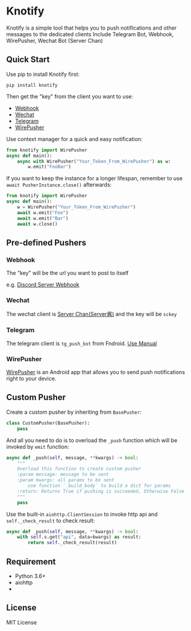 # Knotify

Knotify is a simple tool that helps you to push notifications and other messages to the dedicated clients
Include Telegram Bot, Webhook, WirePusher, Wechat Bot (Server Chan)

## Quick Start
Use pip to install Knotify first:
```shell
pip install knotify
```

Then get the "key" from the client you want to use:
- [Webhook](#Webhook)
- [Wechat](#Wechat)
- [Telegram](#Telegram)
- [WirePusher](#WirePusher)

Use context manager for a quick and easy notification:
```python
from knotify import WirePusher
async def main():
    async with WirePusher("Your_Token_From_WirePusher") as w:
        w.emit("FooBar")
```

If you want to keep the instance for a longer lifespan, remember to use ``await PusherInstance.close()`` afterwards:
```python
from knotify import WirePusher
async def main():
    w = WirePusher("Your_Token_From_WirePusher")            
    await w.emit("Foo")
    await w.emit("Bar")
    await w.close()
```
## Pre-defined Pushers
### Webhook
The "key" will be the url you want to post to itself

e.g. [Discord Server Webhook](https://support.discordapp.com/hc/en-us/articles/228383668)

### Wechat
The wechat client is [Server Chan(Server酱)](http://sc.ftqq.com/3.version) and the key will be `sckey`

### Telegram
The telegram client is `tg_push_bot` from Fndroid. [Use Manual](https://github.com/Fndroid/tg_push_bot/blob/master/README.md)

### WirePusher
[WirePusher](http://wirepusher.com/) is an Android app that allows you to send push notifications right to your device.

## Custom Pusher
Create a custom pusher by inheriting from `BasePusher`:
```python
class CustomPusher(BasePusher):
    pass
```
And all you need to do is to overload the `_push` function which will be invoked by `emit` function:
```python
async def _push(self, message, **kwargs) -> bool:
    """
    Overload this function to create custom pusher
    :param message: message to be sent
    :param kwargs: all params to be sent
        use function `_build_body` to build a dict for params
    :return: Returns True if pushing is succeeded, Otherwise False
    """
    pass
```
Use the built-in `aiohttp.ClientSession` to invoke http api and `self._check_result` to check result:
```python
async def _push(self, message, **kwargs) -> bool:
    with self.s.get("api", data=kwargs) as result:
        return self._check_result(result)
```


## Requirement
- Python 3.6+
- aiohttp
- 

## License
MIT License
